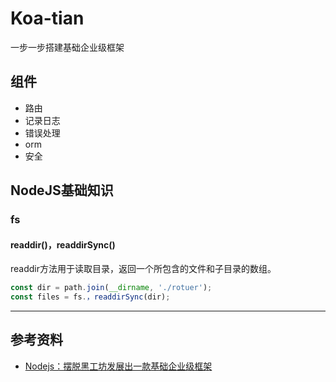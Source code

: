 # Koa-tian

一步一步搭建基础企业级框架

## 组件

- 路由
- 记录日志
- 错误处理
- orm
- 安全

## NodeJS基础知识

### fs

#### readdir()，readdirSync()

readdir方法用于读取目录，返回一个所包含的文件和子目录的数组。

```javascript
const dir = path.join(__dirname, './rotuer');
const files = fs.，readdirSync(dir);
```

-----------------------

## 参考资料

- [Nodejs：摆脱黑工坊发展出一款基础企业级框架](https://zhuanlan.zhihu.com/p/33143058)